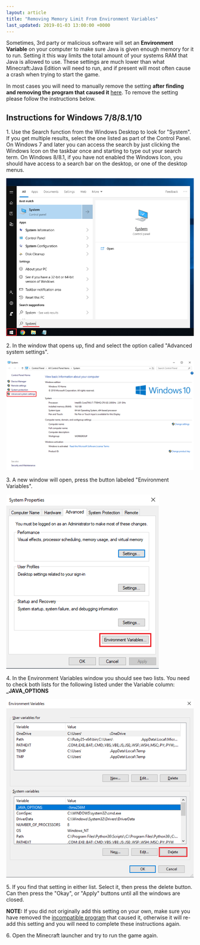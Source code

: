 ```yaml
---
layout: article
title: "Removing Memory Limit From Environment Variables"
last_updated: 2019-01-03 13:00:00 +0000
---
```


Sometimes, 3rd party or malicious software will set an **Environment Variable** on your computer to make sure Java is given enough memory for it to run. Setting it this way limits the total amount of your systems RAM that Java is allowed to use. These settings are much lower than what Minecraft:Java Edition will need to run, and if present will most often cause a crash when trying to start the game.

In most cases you will need to manually remove the setting **after finding and removing the program that caused it** [here](https://minecraftirc.net/support-articles/known-incompatible-software/). To remove the setting please follow the instructions below.

## Instructions for Windows 7/8/8.1/10

1\. Use the Search function from the Windows Desktop to look for "System". If you get multiple results, select the one listed as part of the Control Panel. On Windows 7 and later you can access the search by just clicking the Windows Icon on the taskbar once and starting to type out your search term. On Windows 8/8.1, if you have not enabled the Windows Icon, you should have access to a search bar on the desktop, or one of the desktop menus.

![](/static/images/support-articles/env-vars/syssearch.png)

2\. In the window that opens up, find and select the option called "Advanced system settings". 

![](/static/images/support-articles/env-vars/advsettings.png)

3\. A new window will open, press the button labeled "Environment Variables".

![](/static/images/support-articles/env-vars/envvars.png)

4\. In the Environment Variables window you should see two lists. You need to check both lists for the following listed under the Variable column: **_JAVA_OPTIONS**

![](/static/images/support-articles/env-vars/delvar.png)

5\. If you find that setting in either list. Select it, then press the delete button. Can then press the "Okay", or "Apply" buttons until all the windows are closed.

  **NOTE:** If you did not originally add this setting on your own, make sure you have removed the [incompatible program](https://minecraftirc.net/support-articles/known-incompatible-software/) that caused it, otherwise it will re-add this setting and you will need to complete these instructions again.

6\. Open the Minecraft launcher and try to run the game again.
